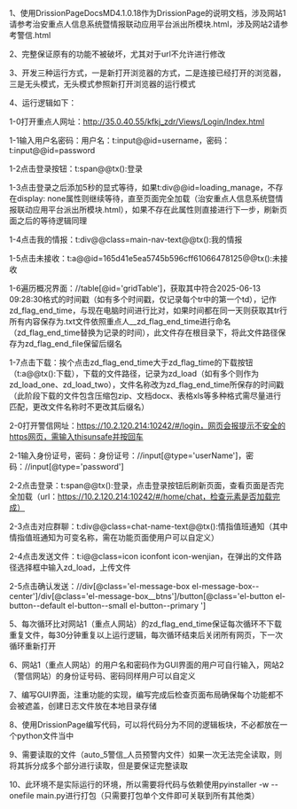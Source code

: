 1、使用DrissionPageDocsMD4.1.0.18作为DrissionPage的说明文档，涉及网站1请参考治安重点人信息系统暨情报联动应用平台派出所模块.html，涉及网站2请参考警信.html

2、完整保证原有的功能不被破坏，尤其对于url不允许进行修改

3、开发三种运行方式，一是新打开浏览器的方式，二是连接已经打开的浏览器，三是无头模式，无头模式参照新打开浏览器的运行模式

4、运行逻辑如下：

1-0打开重点人网址：http://35.0.40.55/kfkj_zdr/Views/Login/Index.html

1-1输入用户名密码：用户名：t:input@@id=username，密码：t:input@@id=password

1-2点击登录按钮：t:span@@tx():登录

1-3点击登录之后添加5秒的显式等待，如果t:div@@id=loading_manage，不存在display: none属性则继续等待，直至页面完全加载（治安重点人信息系统暨情报联动应用平台派出所模块.html），如果不存在此属性则直接进行下一步，刷新页面之后的等待逻辑同理

1-4点击我的情报：t:div@@class=main-nav-text@@tx():我的情报

1-5点击未接收：t:a@@id=165d41e5ea5745b596cff61066478125@@tx():未接收

1-6遍历概况界面：//table[@id='gridTable']，获取其中符合2025-06-13 09:28:30格式的时间戳（如有多个时间戳，仅记录每个tr中的第一个td），记作zd_flag_end_time，与现在电脑时间进行比对，如果时间都在同一天则获取其tr行所有内容保存为.txt文件依照重点人__zd_flag_end_time进行命名（zd_flag_end_time替换为记录的时间），此文件存在根目录下，将此文件路径保存为zd_flag_end_file保留后缀名

1-7点击下载：挨个点击zd_flag_end_time大于zd_flag_time的下载按钮（t:a@@tx():下载），下载的文件路径，记录为zd_load（如有多个则作为zd_load_one、zd_load_two），文件名称改为zd_flag_end_time所保存的时间戳（此阶段下载的文件包含压缩包zip、文档docx、表格xls等多种格式需尽量进行匹配，更改文件名称时不更改其后缀名）

2-0打开警信网址：https://10.2.120.214:10242/#/login，网页会报提示不安全的https网页，需输入thisunsafe并按回车

2-1输入身份证号，密码：身份证号：//input[@type='userName']，密码：//input[@type='password']

2-2点击登录：t:span@@tx():登录，点击登录按钮后刷新页面，查看页面是否完全加载（url：https://10.2.120.214:10242/#/home/chat，检查元素是否加载完成）

2-3点击对应群聊：t:div@@class=chat-name-text@@tx():情指值班通知（其中情指值班通知为可变名称，需在功能页面使用户可以自定义）

2-4点击发送文件：t:i@@class=icon iconfont icon-wenjian，在弹出的文件路径选择框中输入zd_load，上传文件

2-5点击确认发送：//div[@class='el-message-box el-message-box--center']/div[@class='el-message-box__btns']/button[@class='el-button el-button--default el-button--small el-button--primary ']

5、每次循环比对网站1（重点人网站）的zd_flag_end_time保证每次循环不下载重复文件，每30分钟重复以上运行逻辑，每次循环结束后关闭所有网页，下一次循环重新打开

6、网站1（重点人网站）的用户名和密码作为GUI界面的用户可自行输入，网站2（警信网站）的身份证号码、密码同样用户可以自定义

7、编写GUI界面，注重功能的实现，编写完成后检查页面布局确保每个功能都不会被遮盖，创建日志文件放在本地目录存储

8、使用DrissionPage编写代码，可以将代码分为不同的逻辑板块，不必都放在一个python文件当中

9、需要读取的文件（auto_5警信_人员预警内文件）如果一次无法完全读取，则将其拆分成多个部分进行读取，但是要保证完整读取

10、此环境不是实际运行的环境，所以需要将代码与依赖使用pyinstaller -w --onefile main.py进行打包（只需要打包单个文件即可关联到所有其他类）


